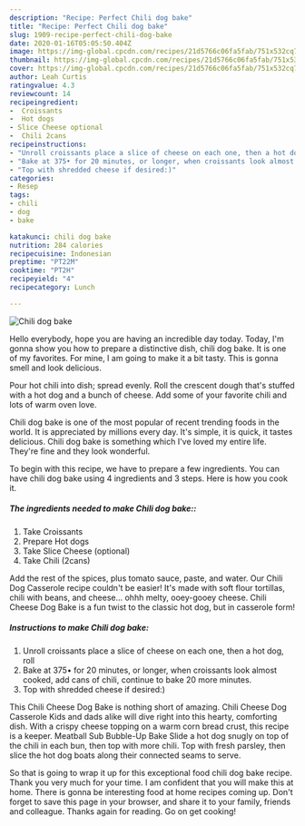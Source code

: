 ```yaml
---
description: "Recipe: Perfect Chili dog bake"
title: "Recipe: Perfect Chili dog bake"
slug: 1909-recipe-perfect-chili-dog-bake
date: 2020-01-16T05:05:50.404Z
image: https://img-global.cpcdn.com/recipes/21d5766c06fa5fab/751x532cq70/chili-dog-bake-recipe-main-photo.jpg
thumbnail: https://img-global.cpcdn.com/recipes/21d5766c06fa5fab/751x532cq70/chili-dog-bake-recipe-main-photo.jpg
cover: https://img-global.cpcdn.com/recipes/21d5766c06fa5fab/751x532cq70/chili-dog-bake-recipe-main-photo.jpg
author: Leah Curtis
ratingvalue: 4.3
reviewcount: 14
recipeingredient:
-  Croissants
-  Hot dogs
- Slice Cheese optional
-  Chili 2cans
recipeinstructions:
- "Unroll croissants place a slice of cheese on each one, then a hot dog, roll"
- "Bake at 375• for 20 minutes, or longer, when croissants look almost cooked, add cans of chili, continue to bake 20 more minutes."
- "Top with shredded cheese if desired:)"
categories:
- Resep
tags:
- chili
- dog
- bake

katakunci: chili dog bake
nutrition: 284 calories
recipecuisine: Indonesian
preptime: "PT22M"
cooktime: "PT2H"
recipeyield: "4"
recipecategory: Lunch

---
```



![Chili dog bake](https://img-global.cpcdn.com/recipes/21d5766c06fa5fab/751x532cq70/chili-dog-bake-recipe-main-photo.jpg)

Hello everybody, hope you are having an incredible day today. Today, I'm gonna show you how to prepare a distinctive dish, chili dog bake. It is one of my favorites. For mine, I am going to make it a bit tasty. This is gonna smell and look delicious.

Pour hot chili into dish; spread evenly. Roll the crescent dough that&#39;s stuffed with a hot dog and a bunch of cheese. Add some of your favorite chili and lots of warm oven love.

Chili dog bake is one of the most popular of recent trending foods in the world. It is appreciated by millions every day. It's simple, it is quick, it tastes delicious. Chili dog bake is something which I've loved my entire life. They're fine and they look wonderful.


To begin with this recipe, we have to prepare a few ingredients. You can have chili dog bake using 4 ingredients and 3 steps. Here is how you cook it.

##### The ingredients needed to make Chili dog bake::

1. Take  Croissants
1. Prepare  Hot dogs
1. Take Slice Cheese (optional)
1. Take  Chili (2cans)


Add the rest of the spices, plus tomato sauce, paste, and water. Our Chili Dog Casserole recipe couldn&#39;t be easier! It&#39;s made with soft flour tortillas, chili with beans, and cheese… ohhh melty, ooey-gooey cheese. Chili Cheese Dog Bake is a fun twist to the classic hot dog, but in casserole form! 

##### Instructions to make Chili dog bake:

1. Unroll croissants place a slice of cheese on each one, then a hot dog, roll
1. Bake at 375• for 20 minutes, or longer, when croissants look almost cooked, add cans of chili, continue to bake 20 more minutes.
1. Top with shredded cheese if desired:)


This Chili Cheese Dog Bake is nothing short of amazing. Chili Cheese Dog Casserole Kids and dads alike will dive right into this hearty, comforting dish. With a crispy cheese topping on a warm corn bread crust, this recipe is a keeper. Meatball Sub Bubble-Up Bake Slide a hot dog snugly on top of the chili in each bun, then top with more chili. Top with fresh parsley, then slice the hot dog boats along their connected seams to serve. 

So that is going to wrap it up for this exceptional food chili dog bake recipe. Thank you very much for your time. I am confident that you will make this at home. There is gonna be interesting food at home recipes coming up. Don't forget to save this page in your browser, and share it to your family, friends and colleague. Thanks again for reading. Go on get cooking!
